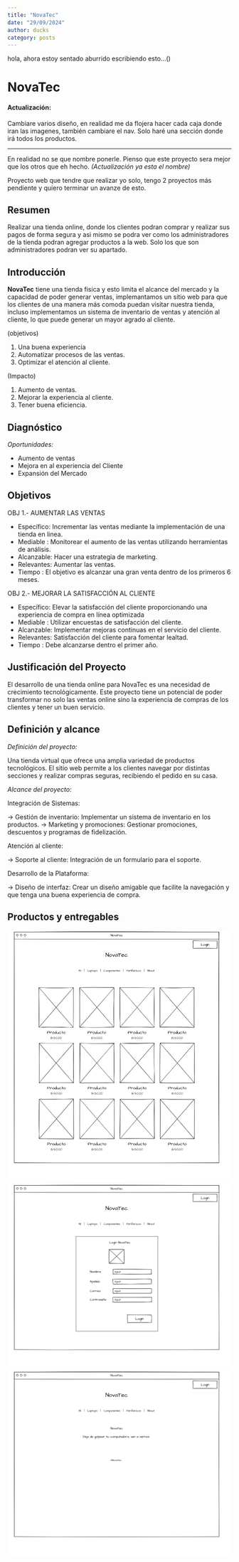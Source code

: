 ```yaml
---
title: "NovaTec"
date: "29/09/2024"
author: ducks
category: posts
---
```


hola, ahora estoy sentado aburrido escribiendo esto...()

# NovaTec

#### Actualización:

Cambiare varios diseño, en realidad me da flojera hacer cada caja donde iran las imagenes, también cambiare el nav. Solo haré una sección donde irá todos los productos.

---

En realidad no se que nombre ponerle. Pienso que este proyecto sera mejor que los otros que eh hecho. <i>(Actualización ya esta el nombre)</i>

Proyecto web que tendre que realizar yo solo, tengo 2 proyectos más pendiente y quiero terminar un avanze de esto.

## Resumen

Realizar una tienda online, donde los clientes podran comprar y realizar sus pagos de forma segura y asi mismo se podra ver como los administradores de la tienda podran agregar productos a la web. Solo los que son administradores podran ver su apartado.

## Introducción

<b>NovaTec</b> tiene una tienda fisica y esto limita el alcance del mercado y la capacidad de poder generar ventas, implemantamos un sitio web para que los clientes de una manera más comoda puedan visitar nuestra tienda, incluso implementamos un sistema de inventario de ventas y atención al cliente, lo que puede generar un mayor agrado al cliente.

(objetivos)

  1. Una buena experiencia
  2. Automatizar procesos de las ventas.
  3. Optimizar el atención al cliente.

(Impacto)

  1. Aumento de ventas.
  2. Mejorar la experiencia al cliente.
  3. Tener buena eficiencia.

## Diagnóstico

<i>Oportunidades:</i>
  * Aumento de ventas
  * Mejora en al experiencia del Cliente
  * Expansión del Mercado

## Objetivos

OBJ 1.- AUMENTAR LAS VENTAS

  * Específico: Incrementar las ventas mediante la implementación de una tienda en linea.
  * Mediable  : Monitorear el aumento de las ventas utilizando herramientas de análisis.
  * Alcanzable: Hacer una estrategia de marketing.
  * Relevantes: Aumentar las ventas.
  * Tiempo    : El objetivo es alcanzar una gran venta dentro de los primeros 6 meses. 

OBJ 2.- MEJORAR LA SATISFACCIÓN AL CLIENTE

  * Específico: Elevar la satisfacción del cliente proporcionando una experiencia de compra en línea optimizada
  * Mediable  : Utilizar encuestas de satisfacción del cliente.
  * Alcanzable: Implementar mejoras continuas en el servicio del cliente.
  * Relevantes: Satisfacción del cliente para fomentar lealtad.
  * Tiempo    : Debe alcanzarse dentro el primer año.

## Justificación del Proyecto

El desarrollo de una tienda online para NovaTec es una necesidad de crecimiento tecnológicamente. Este proyecto tiene un potencial de poder transformar no solo las ventas online sino la experiencia de compras de los clientes y tener un buen servicio.

## Definición y alcance

<i>Definición del proyecto:</i>

Una tienda virtual que ofrece una amplia variedad de productos tecnológicos. El sitio web permite a los clientes navegar por distintas secciones y realizar compras seguras, recibiendo el pedido en su casa.

<i>Alcance del proyecto:</i>

Integración de Sistemas:

-> Gestión de inventario: Implementar un sistema de inventario en los productos.
-> Marketing y promociones: Gestionar promociones, descuentos y programas de fidelización.

Atención al cliente:

-> Soporte al cliente: Integración de un formulario para el soporte.

Desarrollo de la Plataforma:

-> Diseño de interfaz: Crear un diseño amigable que facilite la navegación y que tenga una buena experiencia de compra.

## Productos y entregables


![](../img/index.png)
![](../img/login.png)
![](../img/about.png)
